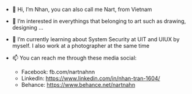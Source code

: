 - 👋 Hi, I’m Nhan, you can also call me Nart, from Vietnam

- 👀 I’m interested in everythings that belonging to art such as drawing, designing ...

- 🌱 I’m currently learning about System Security at UIT and UIUX by myself. I also work at a photographer at the same time

- 📫 You can reach me through these media social:
  + Facebook: fb.com/nartnahnn
  + Linkedln: https://www.linkedin.com/in/nhan-tran-1604/
  + Behance: https://www.behance.net/nartnahn
